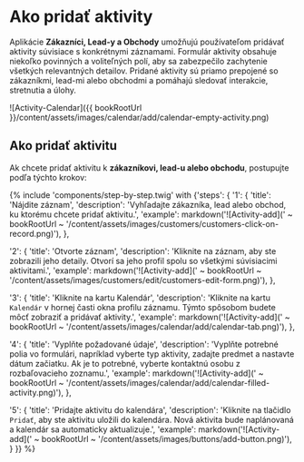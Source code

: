 # Ako pridať aktivity  

Aplikácie **Zákazníci, Lead-y a Obchody** umožňujú používateľom pridávať aktivity súvisiace s konkrétnymi záznamami. Formulár aktivity obsahuje niekoľko povinných a voliteľných polí, aby sa zabezpečilo zachytenie všetkých relevantných detailov. Pridané aktivity sú priamo prepojené so zákazníkmi, lead-mi alebo obchodmi a pomáhajú sledovať interakcie, stretnutia a úlohy.  

![Activity-Calendar]({{ bookRootUrl }}/content/assets/images/calendar/add/calendar-empty-activity.png)  

## Ako pridať aktivitu  

Ak chcete pridať aktivitu k **zákazníkovi, lead-u alebo obchodu**, postupujte podľa týchto krokov:  

{% include 'components/step-by-step.twig' with {'steps': {
  '1': {
    'title': 'Nájdite záznam',
    'description': 'Vyhľadajte zákazníka, lead alebo obchod, ku ktorému chcete pridať aktivitu.',
    'example': markdown('![Activity-add](' ~ bookRootUrl ~ '/content/assets/images/customers/customers-click-on-record.png)'),
  },

  '2': {
    'title': 'Otvorte záznam',
    'description': 'Kliknite na záznam, aby ste zobrazili jeho detaily. Otvorí sa jeho profil spolu so všetkými súvisiacimi aktivitami.',
    'example': markdown('![Activity-add](' ~ bookRootUrl ~ '/content/assets/images/customers/edit/customers-edit-form.png)'),
  },

  '3': {
    'title': 'Kliknite na kartu Kalendár',
    'description': 'Kliknite na kartu `Kalendár` v hornej časti okna profilu záznamu. Týmto spôsobom budete môcť zobraziť a pridávať aktivity.',
    'example': markdown('![Activity-add](' ~ bookRootUrl ~ '/content/assets/images/calendar/add/calendar-tab.png)'),
  },

  '4': {
    'title': 'Vyplňte požadované údaje',
    'description': 'Vyplňte potrebné polia vo formulári, napríklad vyberte typ aktivity, zadajte predmet a nastavte dátum začiatku. Ak je to potrebné, vyberte kontaktnú osobu z rozbaľovacieho zoznamu.',
    'example': markdown('![Activity-add](' ~ bookRootUrl ~ '/content/assets/images/calendar/add/calendar-filled-activity.png)'),
  },

  '5': {
    'title': 'Pridajte aktivitu do kalendára',
    'description': 'Kliknite na tlačidlo `Pridať`, aby ste aktivitu uložili do kalendára. Nová aktivita bude naplánovaná a kalendár sa automaticky aktualizuje.',
    'example': markdown('![Activity-add](' ~ bookRootUrl ~ '/content/assets/images/buttons/add-button.png)'),
  }
}} %}  
